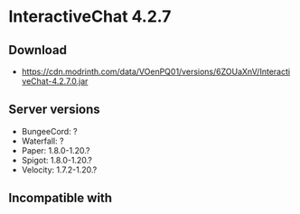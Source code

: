 # InteractiveChat 4.2.7

## Download
- https://cdn.modrinth.com/data/VOenPQ01/versions/6ZOUaXnV/InteractiveChat-4.2.7.0.jar

## Server versions
- BungeeCord: ?
- Waterfall: ?
- Paper: 1.8.0-1.20.?
- Spigot: 1.8.0-1.20.?
- Velocity: 1.7.2-1.20.?

## Incompatible with